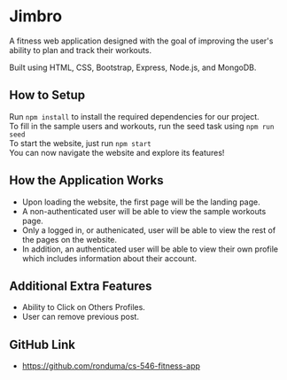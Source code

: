 # Jimbro
A fitness web application designed with the goal of improving the user's ability to plan and track their workouts.

Built using HTML, CSS, Bootstrap, Express, Node.js, and MongoDB.

## How to Setup
Run `npm install` to install the required dependencies for our project.  
To fill in the sample users and workouts, run the seed task using 
    `npm run seed`\
To start the website, just run 
    `npm start`\
You can now navigate the website and explore its features!

## How the Application Works
- Upon loading the website, the first page will be the landing page.
- A non-authenticated user will be able to view the sample workouts page.
- Only a logged in, or authenicated, user will be able to view the rest of the pages on the website. 
- In addition, an authenticated user will be able to view their own profile which includes information about their account.

## Additional Extra Features
- Ability to Click on Others Profiles.
- User can remove previous post.

## GitHub Link
- https://github.com/ronduma/cs-546-fitness-app
